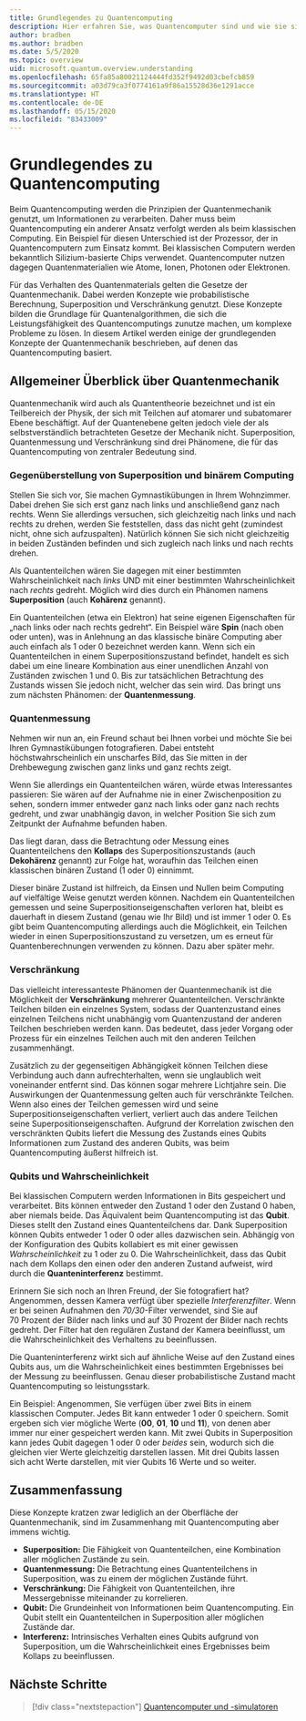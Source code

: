 ```yaml
---
title: Grundlegendes zu Quantencomputing
description: Hier erfahren Sie, was Quantencomputer sind und wie sie sich die Prinzipien der Quantenmechanik zunutze machen.
author: bradben
ms.author: bradben
ms.date: 5/5/2020
ms.topic: overview
uid: microsoft.quantum.overview.understanding
ms.openlocfilehash: 65fa85a80021124444fd352f9492d03cbefcb859
ms.sourcegitcommit: a03d79ca3f0774161a9f86a15528d36e1291acce
ms.translationtype: HT
ms.contentlocale: de-DE
ms.lasthandoff: 05/15/2020
ms.locfileid: "83433009"
---
```

# <a name="understanding-quantum-computing"></a>Grundlegendes zu Quantencomputing

Beim Quantencomputing werden die Prinzipien der Quantenmechanik genutzt, um Informationen zu verarbeiten. Daher muss beim Quantencomputing ein anderer Ansatz verfolgt werden als beim klassischen Computing.  Ein Beispiel für diesen Unterschied ist der Prozessor, der in Quantencomputern zum Einsatz kommt.  Bei klassischen Computern werden bekanntlich Silizium-basierte Chips verwendet. Quantencomputer nutzen dagegen Quantenmaterialien wie Atome, Ionen, Photonen oder Elektronen.  

Für das Verhalten des Quantenmaterials gelten die Gesetze der Quantenmechanik. Dabei werden Konzepte wie probabilistische Berechnung, Superposition und Verschränkung genutzt. Diese Konzepte bilden die Grundlage für Quantenalgorithmen, die sich die Leistungsfähigkeit des Quantencomputings zunutze machen, um komplexe Probleme zu lösen. In diesem Artikel werden einige der grundlegenden Konzepte der Quantenmechanik beschrieben, auf denen das Quantencomputing basiert.

## <a name="a-birds-eye-view-of-quantum-mechanics"></a>Allgemeiner Überblick über Quantenmechanik

Quantenmechanik wird auch als Quantentheorie bezeichnet und ist ein Teilbereich der Physik, der sich mit Teilchen auf atomarer und subatomarer Ebene beschäftigt. Auf der Quantenebene gelten jedoch viele der als selbstverständlich betrachteten Gesetze der Mechanik nicht. Superposition, Quantenmessung und Verschränkung sind drei Phänomene, die für das Quantencomputing von zentraler Bedeutung sind.  

### <a name="superposition-vs-binary-computing"></a>Gegenüberstellung von Superposition und binärem Computing

Stellen Sie sich vor, Sie machen Gymnastikübungen in Ihrem Wohnzimmer. Dabei drehen Sie sich erst ganz nach links und anschließend ganz nach rechts. Wenn Sie allerdings versuchen, sich gleichzeitig nach links und nach rechts zu drehen, werden Sie feststellen, dass das nicht geht (zumindest nicht, ohne sich aufzuspalten).  Natürlich können Sie sich nicht gleichzeitig in beiden Zuständen befinden und sich zugleich nach links und nach rechts drehen.

Als Quantenteilchen wären Sie dagegen mit einer bestimmten Wahrscheinlichkeit nach *links* UND mit einer bestimmten Wahrscheinlichkeit nach *rechts* gedreht. Möglich wird dies durch ein Phänomen namens **Superposition** (auch **Kohärenz** genannt).

Ein Quantenteilchen (etwa ein Elektron) hat seine eigenen Eigenschaften für „nach links oder nach rechts gedreht“. Ein Beispiel wäre **Spin** (nach oben oder unten), was in Anlehnung an das klassische binäre Computing aber auch einfach als 1 oder 0 bezeichnet werden kann. Wenn sich ein Quantenteilchen in einem Superpositionszustand befindet, handelt es sich dabei um eine lineare Kombination aus einer unendlichen Anzahl von Zuständen zwischen 1 und 0. Bis zur tatsächlichen Betrachtung des Zustands wissen Sie jedoch nicht, welcher das sein wird. Das bringt uns zum nächsten Phänomen: der **Quantenmessung**.

### <a name="quantum-measurement"></a>Quantenmessung

Nehmen wir nun an, ein Freund schaut bei Ihnen vorbei und möchte Sie bei Ihren Gymnastikübungen fotografieren. Dabei entsteht höchstwahrscheinlich ein unscharfes Bild, das Sie mitten in der Drehbewegung zwischen ganz links und ganz rechts zeigt.

Wenn Sie allerdings ein Quantenteilchen wären, würde etwas Interessantes passieren: Sie wären auf der Aufnahme nie in einer Zwischenposition zu sehen, sondern immer entweder ganz nach links oder ganz nach rechts gedreht, und zwar unabhängig davon, in welcher Position Sie sich zum Zeitpunkt der Aufnahme befunden haben.

Das liegt daran, dass die Betrachtung oder Messung eines Quantenteilchens den **Kollaps** des Superpositionszustands (auch **Dekohärenz** genannt) zur Folge hat, woraufhin das Teilchen einen klassischen binären Zustand (1 oder 0) einnimmt.

Dieser binäre Zustand ist hilfreich, da Einsen und Nullen beim Computing auf vielfältige Weise genutzt werden können. Nachdem ein Quantenteilchen gemessen und seine Superpositionseigenschaften verloren hat, bleibt es dauerhaft in diesem Zustand (genau wie Ihr Bild) und ist immer 1 oder 0. Es gibt beim Quantencomputing allerdings auch die Möglichkeit, ein Teilchen wieder in einen Superpositionszustand zu versetzen, um es erneut für Quantenberechnungen verwenden zu können. Dazu aber später mehr.

### <a name="entanglement"></a>Verschränkung

Das vielleicht interessanteste Phänomen der Quantenmechanik ist die Möglichkeit der **Verschränkung** mehrerer Quantenteilchen. Verschränkte Teilchen bilden ein einzelnes System, sodass der Quantenzustand eines einzelnen Teilchens nicht unabhängig vom Quantenzustand der anderen Teilchen beschrieben werden kann. Das bedeutet, dass jeder Vorgang oder Prozess für ein einzelnes Teilchen auch mit den anderen Teilchen zusammenhängt.

Zusätzlich zu der gegenseitigen Abhängigkeit können Teilchen diese Verbindung auch dann aufrechterhalten, wenn sie unglaublich weit voneinander entfernt sind. Das können sogar mehrere Lichtjahre sein. Die Auswirkungen der Quantenmessung gelten auch für verschränkte Teilchen. Wenn also eines der Teilchen gemessen wird und seine Superpositionseigenschaften verliert, verliert auch das andere Teilchen seine Superpositionseigenschaften. Aufgrund der Korrelation zwischen den verschränkten Qubits liefert die Messung des Zustands eines Qubits Informationen zum Zustand des anderen Qubits, was beim Quantencomputing äußerst hilfreich ist.

### <a name="qubits-and-probability"></a>Qubits und Wahrscheinlichkeit

Bei klassischen Computern werden Informationen in Bits gespeichert und verarbeitet. Bits können entweder den Zustand 1 oder den Zustand 0 haben, aber niemals beide. Das Äquivalent beim Quantencomputing ist das **Qubit**. Dieses stellt den Zustand eines Quantenteilchens dar. Dank Superposition können Qubits entweder 1 oder 0 oder alles dazwischen sein. Abhängig von der Konfiguration des Qubits kollabiert es mit einer gewissen *Wahrscheinlichkeit* zu 1 oder zu 0. Die Wahrscheinlichkeit, dass das Qubit nach dem Kollaps den einen oder den anderen Zustand aufweist, wird durch die **Quanteninterferenz** bestimmt. 

Erinnern Sie sich noch an Ihren Freund, der Sie fotografiert hat? Angenommen, dessen Kamera verfügt über spezielle *Interferenzfilter*. Wenn er bei seinen Aufnahmen den *70/30*-Filter verwendet, sind Sie auf 70 Prozent der Bilder nach links und auf 30 Prozent der Bilder nach rechts gedreht. Der Filter hat den regulären Zustand der Kamera beeinflusst, um die Wahrscheinlichkeit des Verhaltens zu beeinflussen.

Die Quanteninterferenz wirkt sich auf ähnliche Weise auf den Zustand eines Qubits aus, um die Wahrscheinlichkeit eines bestimmten Ergebnisses bei der Messung zu beeinflussen. Genau dieser probabilistische Zustand macht Quantencomputing so leistungsstark.

Ein Beispiel: Angenommen, Sie verfügen über zwei Bits in einem klassischen Computer. Jedes Bit kann entweder 1 oder 0 speichern. Somit ergeben sich vier mögliche Werte (**00**, **01**, **10** und **11**), von denen aber immer nur einer gespeichert werden kann. Mit zwei Qubits in Superposition kann jedes Qubit dagegen 1 oder 0 oder *beides* sein, wodurch sich die gleichen vier Werte gleichzeitig darstellen lassen. Mit drei Qubits lassen sich acht Werte darstellen, mit vier Qubits 16 Werte und so weiter.

## <a name="summary"></a>Zusammenfassung

Diese Konzepte kratzen zwar lediglich an der Oberfläche der Quantenmechanik, sind im Zusammenhang mit Quantencomputing aber immens wichtig.

- **Superposition:** Die Fähigkeit von Quantenteilchen, eine Kombination aller möglichen Zustände zu sein.
- **Quantenmessung:** Die Betrachtung eines Quantenteilchens in Superposition, was zu einem der möglichen Zustände führt.
- **Verschränkung:** Die Fähigkeit von Quantenteilchen, ihre Messergebnisse miteinander zu korrelieren.
- **Qubit:** Die Grundeinheit von Informationen beim Quantencomputing. Ein Qubit stellt ein Quantenteilchen in Superposition aller möglichen Zustände dar.
- **Interferenz:** Intrinsisches Verhalten eines Qubits aufgrund von Superposition, um die Wahrscheinlichkeit eines Ergebnisses beim Kollaps zu beeinflussen.

## <a name="next-steps"></a>Nächste Schritte

> [!div class="nextstepaction"]
> [Quantencomputer und -simulatoren](xref:microsoft.quantum.overview.simulators)
